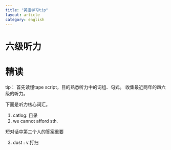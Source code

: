 ```yaml
---
title: "英语学习tip"
layout: article
category: english
---
```


# 六级听力

# 精读

tip： 首先读懂tape script，目的熟悉听力中的词组、句式。
收集最近两年的四六级的听力。

下面是听力核心词汇。

1. catlog: 目录
2. we cannot  afford sth. 

短对话中第二个人的答案重要

3. dust : v.打扫

